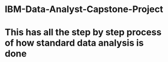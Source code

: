 # IBM-Data-Analyst-Capstone-Project
# This has all the step by step process of how standard data analysis is done

